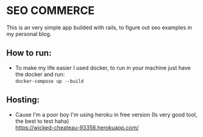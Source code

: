 # SEO COMMERCE

This is an very simple app builded with rails, to figure out seo examples in my personal blog.

## How to run:
- To make my life easier I used docker, to run in your machine just have the docker and run: <br>
  `docker-compose up --build`

## Hosting:
- Cause I'm a poor boy I'm using heroku in free version (Is very good tool, the best to test haha) <br>
  https://wicked-cheateau-93356.herokuapp.com/
